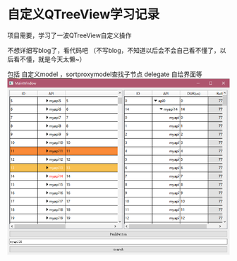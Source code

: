 # 自定义QTreeView学习记录
项目需要，学习了一波QTreeView自定义操作

不想详细写blog了，看代码吧
（不写blog，不知道以后会不会自己看不懂了，以后看不懂，就是今天太懒~）

包括 自定义model ，sortproxymodel查找子节点 delegate 自绘界面等
![image](snap/customtreeview.png)
